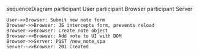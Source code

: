 sequenceDiagram
participant User
participant Browser
participant Server

    User->>Browser: Submit new note form
    Browser->>Browser: JS intercepts form, prevents reload
    Browser->>Browser: Create note object
    Browser->>Browser: Add note to UI with DOM
    Browser->>Server: POST /new_note_spa
    Server-->>Browser: 201 Created
